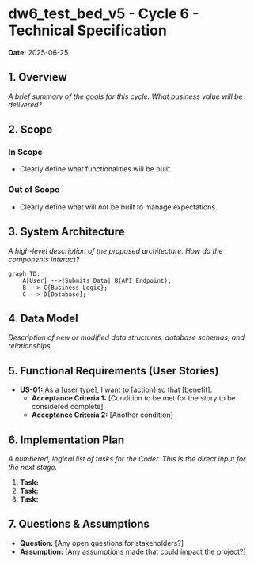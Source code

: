 
# dw6_test_bed_v5 - Cycle 6 - Technical Specification

**Date:** 2025-06-25

## 1. Overview

*A brief summary of the goals for this cycle. What business value will be delivered?*

## 2. Scope

### In Scope

*   Clearly define what functionalities will be built.

### Out of Scope

*   Clearly define what will *not* be built to manage expectations.

## 3. System Architecture

*A high-level description of the proposed architecture. How do the components interact?*

```mermaid
graph TD;
    A[User] -->|Submits Data| B(API Endpoint);
    B --> C{Business Logic};
    C --> D[Database];
```

## 4. Data Model

*Description of new or modified data structures, database schemas, and relationships.*

## 5. Functional Requirements (User Stories)

*   **US-01:** As a [user type], I want to [action] so that [benefit].
    *   **Acceptance Criteria 1:** [Condition to be met for the story to be considered complete]
    *   **Acceptance Criteria 2:** [Another condition]

## 6. Implementation Plan

*A numbered, logical list of tasks for the Coder. This is the direct input for the next stage.*

1.  **Task:**
2.  **Task:**
3.  **Task:**

## 7. Questions & Assumptions

*   **Question:** [Any open questions for stakeholders?]
*   **Assumption:** [Any assumptions made that could impact the project?]

